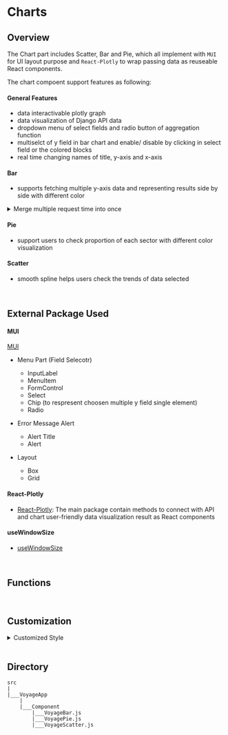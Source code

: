 # Charts

## Overview 
The Chart part includes Scatter, Bar and Pie, which all implement with `MUI` for UI layout purpose and `React-Plotly` to wrap passing data as reuseable React components.

The chart compoent support features as following:
#### General Features
- data interactivable plotly graph
- data visualization of Django API data
- dropdown menu of select fields and radio button of aggregation function
- multiselct of y field in bar chart and enable/ disable by clicking in select field or the colored blocks 
- real time changing names of title, y-axis and x-axis

#### Bar
- supports fetching multiple y-axis data and representing results side by side with different color
  
  
<details>
<summary>Merge multiple request time into once</summary>
MergeCallTimes: Since multiple Y-field request multiple times, merge multiple times as once could effectively avoid `CORS` error
</details>

#### Pie
- support users to check proportion of each sector with different color visualization

#### Scatter 
- smooth spline helps users check the trends of data selected 

&nbsp;

## External Package Used
#### MUI
[MUI](https://mui.com)

- Menu Part (Field Selecotr)
    - InputLabel
    - MenuItem
    - FormControl
    - Select 
    - Chip (to respresent choosen multiple y field single element)
    - Radio
  
- Error Message Alert
    - Alert Title
    - Alert  

- Layout
    - Box
    - Grid

#### React-Plotly
- [React-Plotly](https://plotly.com/javascript/react/): The main package contain methods to connect with API and chart user-friendly data visualization result as React components



#### useWindowSize
- [useWindowSize](https://github.com/jaredLunde/react-hook/tree/master/packages/window-size#readme)



&nbsp;

## Functions


&nbsp;

## Customization
<details>
<summary>Customized Style</summary>

```js
function getStyles(name, chips, theme) {
    return {
      fontWeight:
        chips.indexOf(name) === -1
          ? theme.typography.fontWeightRegular
          : theme.typography.fontWeightMedium,
    };
  }
```
</details>
&nbsp;

## Directory
```
src
|
|___VoyageApp
    |
    |___Component
        |___VoyageBar.js
        |___VoyagePie.js
        |___VoyageScatter.js
```